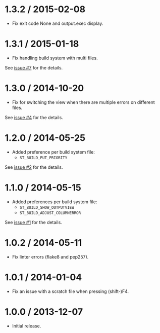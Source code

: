 1.3.2 / 2015-02-08
==================

* Fix exit code None and output.exec display.

1.3.1 / 2015-01-18
==================

* Fix handling build system with multi files.

See [issue #7](https://github.com/albertosantini/sublimetext-buildnext/issues/7) for the details.

1.3.0 / 2014-10-20
==================

* Fix for switching the view when there are multiple errors on different files.

See [issue #4](https://github.com/albertosantini/sublimetext-buildnext/issues/4) for the details.

1.2.0 / 2014-05-25
==================

* Added preference per build system file:
    * `ST_BUILD_PUT_PRIORITY`

See [issue #2](https://github.com/albertosantini/sublimetext-buildnext/issues/2) for the details.

1.1.0 / 2014-05-15
==================

* Added preferences per build system file:
    * `ST_BUILD_SHOW_OUTPUTVIEW`
    * `ST_BUILD_ADJUST_COLUMNERROR`

See [issue #1](https://github.com/albertosantini/sublimetext-buildnext/issues/1) for the details.

1.0.2 / 2014-05-11
==================

* Fix linter errors (flake8 and pep257).

1.0.1 / 2014-01-04
==================

* Fix an issue with a scratch file when pressing (shift-)F4.

1.0.0 / 2013-12-07
==================

* Initial release.
